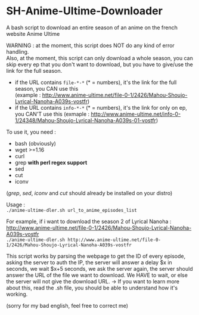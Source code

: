 # SH-Anime-Ultime-Downloader
A bash script to download an entire season of an anime on the french website Anime Ultime
 
WARNING : at the moment, this script does NOT do any kind of error handling.  
Also, at the moment, this script can only download a whole season, you can skip every ep that you don't want to download, but you have to give/use the link for the full season.  
- if the URL contains `file-*-*` (* = numbers), it's the link for the full season, you CAN use this  
(example : http://www.anime-ultime.net/file-0-1/2426/Mahou-Shoujo-Lyrical-Nanoha-A039s-vostfr)
- if the URL contains `info-*-*` (* = numbers), it's the link for only on ep, you CAN'T use this
(exmaple : http://www.anime-ultime.net/info-0-1/24348/Mahou-Shoujo-Lyrical-Nanoha-A039s-01-vostfr)

To use it, you need :
- bash (obviously)
- wget >=1.16
- curl 
- grep **with perl regex support**
- sed
- cut
- iconv 
 
(*grep*, *sed*, *iconv* and *cut* should already be installed on your distro) 

Usage :  
```./anime-ultime-dler.sh url_to_anime_episodes_list```  
  
For example, if i want to download the season 2 of Lyrical Nanoha : http://www.anime-ultime.net/file-0-1/2426/Mahou-Shoujo-Lyrical-Nanoha-A039s-vostfr  
```./anime-ultime-dler.sh http://www.anime-ultime.net/file-0-1/2426/Mahou-Shoujo-Lyrical-Nanoha-A039s-vostfr```
  
This script works by parsing the webpage to get the ID of every episode, asking the server to auth the IP, the server will answer a delay $x in seconds, we wait $x+5 seconds, we ask the server again, the server should answer the URL of the file we want to download. We HAVE to wait, or else the server will not give the download URL. -> If you want to learn more about this, read the .sh file, you should be able to understand how it's working.
  
(sorry for my bad english, feel free to correct me)
